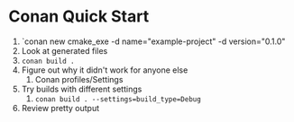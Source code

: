 # Conan Quick Start
1. `conan new cmake_exe -d name="example-project" -d version="0.1.0"
2. Look at generated files
3. `conan build .`
4. Figure out why it didn't work for anyone else
   1. Conan profiles/Settings
5. Try builds with different settings
   1. `conan build . --settings=build_type=Debug`
5. Review pretty output

